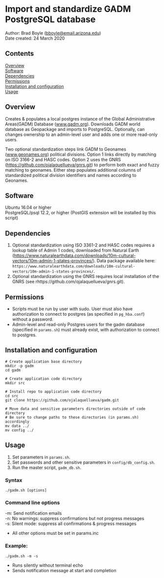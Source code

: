 # Import and standardize GADM PostgreSQL database

Author: Brad Boyle (bboyle@email.arizona.edu)  
Date created: 24 March 2020  


## Contents

[Overview](#overview)  
[Software](#software)  
[Dependencies](#dependencies)  
[Permissions](#permissions)  
[Installation and configuration](#installation-and-configuration)  
[Usage](#usage)  

## Overview

Creates & populates a local postgres instance of the Global Administrative Areas(GADM) Database (www.gadm.org). Downloads GADM world database as Geopackage and imports to PostgreSQL. Optionally, can changes ownership to an admin-level user and adds one or more read-only users. 

Two optional standardization steps link GADM to Geonames (www.geonames.org) political divisions. Option 1 links directly by matching on ISO 3166-2 and HASC codes. Option 2 uses the GNRS (https://github.com/ojalaquellueva/gnrs.git) to perform both exact and fuzzy matching to geonames. Either step populates additional columns of standardized political division identifiers and names according to Geonames.

## Software

Ubuntu 16.04 or higher  
PostgreSQL/psql 12.2, or higher (PostGIS extension will be installed by this script)

## Dependencies

1. Optional standardization using ISO 3361-2 and HASC codes requires a lookup table of Admin 1 codes, downloaded from Natural Earth (https://www.naturalearthdata.com/downloads/10m-cultural-vectors/10m-admin-1-states-provinces/). Data package available here: `https://www.naturalearthdata.com/downloads/10m-cultural-vectors/10m-admin-1-states-provinces/`. 
2. Optional standardization using the GNRS requires local installation of the GNRS (see rhttps://github.com/ojalaquellueva/gnrs.git). 

## Permissions

* Scripts must be run by user with sudo. User must also have authorization to connect to postgres (as specified in `pg_hba.conf`) without a password. 
* Admin-level and read-only Postgres users for the gadm database (specified in `params.sh`) must already exist, with authorization to connect to postgres.

## Installation and configuration

```
# Create application base directory
mkdir -p gadm
cd gadm

# Create application code directory
mkdir src

# Install repo to application code directory
cd src
git clone https://github.com/ojalaquellueva/gadm.git

# Move data and sensitive parameters directories outside of code directory
# Be sure to change paths to these directories (in params.sh) accordingly
mv data ../
mv config ../
```

## Usage

1. Set parameters in `params.sh`.
2. Set passwords and other sensitive parameters in `config/db_config.sh`.
2. Run the master script, `gadm_db.sh`.

### Syntax

```
./gadm.sh [options]
```

### Command line options
-m: Send notification emails  
-n: No warnings: suppress confirmations but not progress messages  
-s: Silent mode: suppress all confirmations & progress messages  
* All other options must be set in params.inc

### Example:

```
./gadm.sh -m -s
```
* Runs silently without terminal echo
* Sends notification message at start and completion


